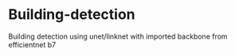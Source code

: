 # Building-detection
Building detection using unet/linknet with imported backbone from efficientnet b7
